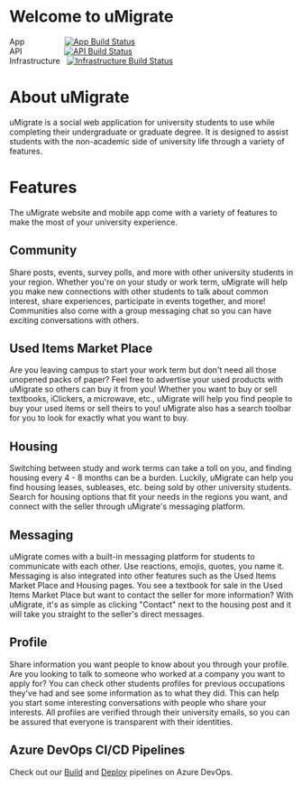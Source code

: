 # Welcome to uMigrate
App &nbsp;&nbsp;&nbsp;&nbsp;&nbsp;&nbsp;&nbsp;&nbsp;&nbsp;&nbsp;&nbsp;&nbsp;&nbsp;&nbsp;&nbsp;&nbsp; [![App Build Status](https://dev.azure.com/Team-uMigrate/umigrate/_apis/build/status/umigrate-app?branchName=main)](https://dev.azure.com/Team-uMigrate/umigrate/_build/latest?definitionId=4&branchName=main)  
API &nbsp;&nbsp;&nbsp;&nbsp;&nbsp;&nbsp;&nbsp;&nbsp;&nbsp;&nbsp;&nbsp;&nbsp;&nbsp;&nbsp;&nbsp;&nbsp;&nbsp; [![API Build Status](https://dev.azure.com/Team-uMigrate/umigrate/_apis/build/status/umigrate-api?branchName=main)](https://dev.azure.com/Team-uMigrate/umigrate/_build/latest?definitionId=1&branchName=main)  
Infrastructure &nbsp; [![Infrastructure Build Status](https://dev.azure.com/Team-uMigrate/umigrate/_apis/build/status/umigrate-infrastructure?branchName=main)](https://dev.azure.com/Team-uMigrate/umigrate/_build/latest?definitionId=2&branchName=main)


# About uMigrate
uMigrate is a social web application for university students to use while completing their undergraduate or graduate degree. It is designed to assist students with the non-academic side of university life through a variety of features.

# Features
The uMigrate website and mobile app come with a variety of features to make the most of your university experience.

## Community
Share posts, events, survey polls, and more with other university students in your region. Whether you're on your study or work term, uMigrate will help you make new connections with other students to talk about common interest, share experiences, participate in events together, and more! Communities also come with a group messaging chat so you can have exciting conversations with others.

## Used Items Market Place
Are you leaving campus to start your work term but don't need all those unopened packs of paper? Feel free to advertise your used products with uMigrate so others can buy it from you! Whether you want to buy or sell textbooks, iClickers, a microwave, etc., uMigrate will help you find people to buy your used items or sell theirs to you! uMigrate also has a search toolbar for you to look for exactly what you want to buy.

## Housing
Switching between study and work terms can take a toll on you, and finding housing every 4 - 8 months can be a burden. Luckily, uMigrate can help you find housing leases, subleases, etc. being sold by other university students. Search for housing options that fit your needs in the regions you want, and connect with the seller through uMigrate's messaging platform.

## Messaging
uMigrate comes with a built-in messaging platform for students to communicate with each other. Use reactions, emojis, quotes, you name it. Messaging is also integrated into other features such as the Used Items Market Place and Housing pages. You see a textbook for sale in the Used Items Market Place but want to contact the seller for more information? With uMigrate, it's as simple as clicking "Contact" next to the housing post and it will take you straight to the seller's direct messages.

## Profile
Share information you want people to know about you through your profile. Are you looking to talk to someone who worked at a company you want to apply for? You can check other students profiles for previous occupations they've had and see some information as to what they did. This can help you start some interesting conversations with people who share your interests. All profiles are verified through their university emails, so you can be assured that everyone is transparent with their identities.


## Azure DevOps CI/CD Pipelines
Check out our [Build](https://dev.azure.com/Team-uMigrate/umigrate/_build) and [Deploy](https://dev.azure.com/Team-uMigrate/umigrate/_release) pipelines on Azure DevOps.
